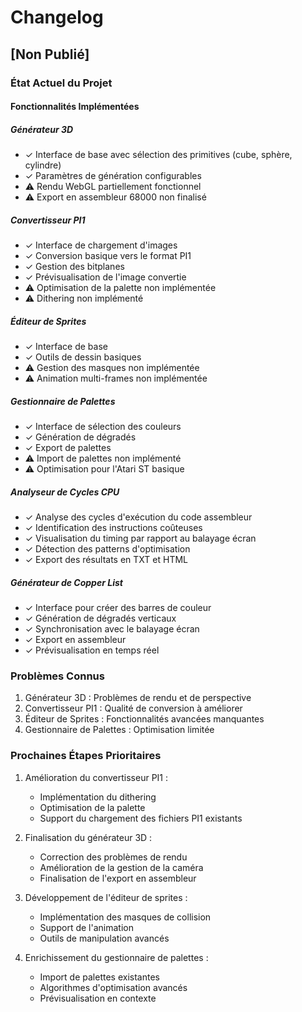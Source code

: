 # Changelog

## [Non Publié]

### État Actuel du Projet

#### Fonctionnalités Implémentées

##### Générateur 3D
- ✓ Interface de base avec sélection des primitives (cube, sphère, cylindre)
- ✓ Paramètres de génération configurables
- ⚠️ Rendu WebGL partiellement fonctionnel
- ⚠️ Export en assembleur 68000 non finalisé

##### Convertisseur PI1
- ✓ Interface de chargement d'images
- ✓ Conversion basique vers le format PI1
- ✓ Gestion des bitplanes
- ✓ Prévisualisation de l'image convertie
- ⚠️ Optimisation de la palette non implémentée
- ⚠️ Dithering non implémenté

##### Éditeur de Sprites
- ✓ Interface de base
- ✓ Outils de dessin basiques
- ⚠️ Gestion des masques non implémentée
- ⚠️ Animation multi-frames non implémentée

##### Gestionnaire de Palettes
- ✓ Interface de sélection des couleurs
- ✓ Génération de dégradés
- ✓ Export de palettes
- ⚠️ Import de palettes non implémenté
- ⚠️ Optimisation pour l'Atari ST basique

##### Analyseur de Cycles CPU
- ✓ Analyse des cycles d'exécution du code assembleur
- ✓ Identification des instructions coûteuses
- ✓ Visualisation du timing par rapport au balayage écran
- ✓ Détection des patterns d'optimisation
- ✓ Export des résultats en TXT et HTML

##### Générateur de Copper List
- ✓ Interface pour créer des barres de couleur
- ✓ Génération de dégradés verticaux
- ✓ Synchronisation avec le balayage écran
- ✓ Export en assembleur
- ✓ Prévisualisation en temps réel

### Problèmes Connus
1. Générateur 3D : Problèmes de rendu et de perspective
2. Convertisseur PI1 : Qualité de conversion à améliorer
3. Éditeur de Sprites : Fonctionnalités avancées manquantes
4. Gestionnaire de Palettes : Optimisation limitée

### Prochaines Étapes Prioritaires
1. Amélioration du convertisseur PI1 :
   - Implémentation du dithering
   - Optimisation de la palette
   - Support du chargement des fichiers PI1 existants

2. Finalisation du générateur 3D :
   - Correction des problèmes de rendu
   - Amélioration de la gestion de la caméra
   - Finalisation de l'export en assembleur

3. Développement de l'éditeur de sprites :
   - Implémentation des masques de collision
   - Support de l'animation
   - Outils de manipulation avancés

4. Enrichissement du gestionnaire de palettes :
   - Import de palettes existantes
   - Algorithmes d'optimisation avancés
   - Prévisualisation en contexte